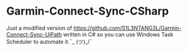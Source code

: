 # Garmin-Connect-Sync-CSharp
Just a modified version of https://github.com/S1L3NTANG3L/Garmin-Connect-Sync-UiPath written in C# so you can use Windows Task Scheduler to automate it.¯\_ (ツ)_/¯

